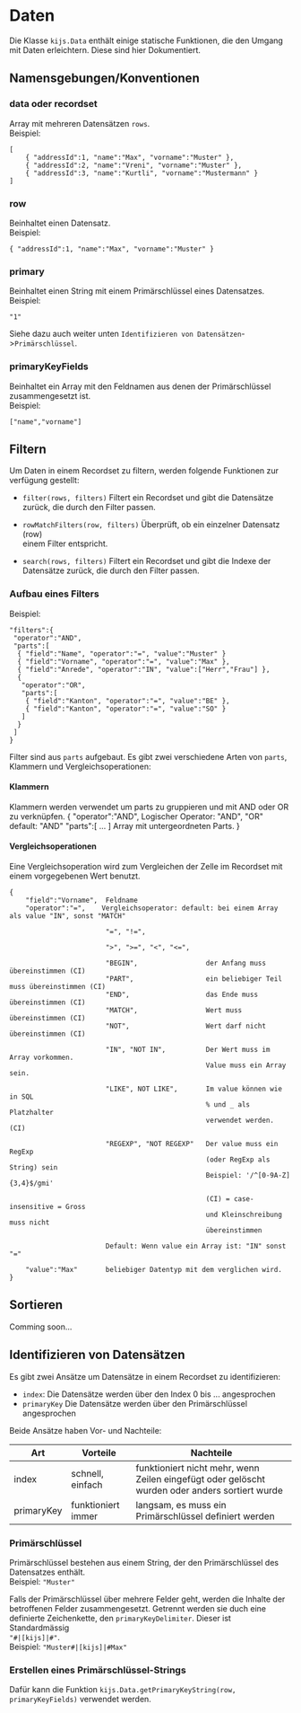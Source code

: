 Daten
=====================

Die Klasse ```kijs.Data``` enthält einige statische Funktionen, die den Umgang mit 
Daten erleichtern. Diese sind hier Dokumentiert.  

Namensgebungen/Konventionen
---------------------------
### data oder recordset
Array mit mehreren Datensätzen ```rows```.  
Beispiel:

    [
        { "addressId":1, "name":"Max", "vorname":"Muster" },
        { "addressId":2, "name":"Vreni", "vorname":"Muster" },
        { "addressId":3, "name":"Kurtli", "vorname":"Mustermann" }
    ]

### row
Beinhaltet einen Datensatz.  
Beispiel:

    { "addressId":1, "name":"Max", "vorname":"Muster" }

### primary
Beinhaltet einen String mit einem Primärschlüssel eines Datensatzes.
Beispiel:

    "1"

Siehe dazu auch weiter unten ```Identifizieren von Datensätzen```->```Primärschlüssel```.  

### primaryKeyFields
Beinhaltet ein Array mit den Feldnamen aus denen der Primärschlüssel zusammengesetzt 
ist.  
Beispiel:  

    ["name","vorname"]


Filtern
-------
Um Daten in einem Recordset zu filtern, werden folgende Funktionen zur verfügung 
gestellt:  
 - ```filter(rows, filters)```         Filtert ein Recordset und gibt die Datensätze  
                                       zurück, die durch den Filter passen.  

 - ```rowMatchFilters(row, filters)``` Überprüft, ob ein einzelner Datensatz (row)  
                                       einem Filter entspricht.  

 - ```search(rows, filters)```         Filtert ein Recordset und gibt die Indexe der  
                                       Datensätze zurück, die durch den Filter passen.  

### Aufbau eines Filters
Beispiel:

    "filters":{
     "operator":"AND",
     "parts":[
      { "field":"Name", "operator":"=", "value":"Muster" }
      { "field":"Vorname", "operator":"=", "value":"Max" },
      { "field":"Anrede", "operator":"IN", "value":["Herr","Frau"] },
      {
       "operator":"OR",
       "parts":[
        { "field":"Kanton", "operator":"=", "value":"BE" },
        { "field":"Kanton", "operator":"=", "value":"SO" }
       ]
      }
     ]
    }

Filter sind aus ```parts``` aufgebaut. Es gibt zwei verschiedene Arten von ```parts```,  
Klammern und Vergleichsoperationen:

#### Klammern
Klammern werden verwendet um parts zu gruppieren und mit AND oder OR zu verknüpfen.
    {
     "operator":"AND",  Logischer Operator: "AND", "OR" default: "AND"
     "parts":[ ... ]    Array mit untergeordneten Parts.
    }

#### Vergleichsoperationen
Eine Vergleichsoperation wird zum Vergleichen der Zelle im Recordset mit
einem vorgegebenen Wert benutzt.

    {
        "field":"Vorname",  Feldname
        "operator":"=",    Vergleichsoperator: default: bei einem Array als value "IN", sonst "MATCH"

                            "=", "!=",

                            ">", ">=", "<", "<=",

                            "BEGIN",                 der Anfang muss übereinstimmen (CI)
                            "PART",                  ein beliebiger Teil muss übereinstimmen (CI)
                            "END",                   das Ende muss übereinstimmen (CI)
                            "MATCH",                 Wert muss übereinstimmen (CI)
                            "NOT",                   Wert darf nicht übereinstimmen (CI)

                            "IN", "NOT IN",          Der Wert muss im Array vorkommen.
                                                     Value muss ein Array sein.

                            "LIKE", NOT LIKE",       Im value können wie in SQL
                                                     % und _ als Platzhalter
                                                     verwendet werden. (CI)

                            "REGEXP", "NOT REGEXP"   Der value muss ein RegExp
                                                     (oder RegExp als String) sein
                                                     Beispiel: '/^[0-9A-Z]{3,4}$/gmi'

                                                     (CI) = case-insensitive = Gross 
                                                     und Kleinschreibung muss nicht 
                                                     übereinstimmen

                            Default: Wenn value ein Array ist: "IN" sonst "="

        "value":"Max"       beliebiger Datentyp mit dem verglichen wird.
    }


Sortieren
---------
Comming soon...


Identifizieren von Datensätzen
------------------------------
Es gibt zwei Ansätze um Datensätze in einem Recordset zu identifizieren:
 - ```index```: Die Datensätze werden über den Index 0 bis ... angesprochen
 - ```primaryKey``` Die Datensätze werden über den Primärschlüssel angesprochen

Beide Ansätze haben Vor- und Nachteile:

| Art        | Vorteile           | Nachteile |
|------------|--------------------|-----------|
| index      | schnell, einfach   | funktioniert nicht mehr, wenn Zeilen eingefügt oder gelöscht wurden oder anders sortiert wurde |
| primaryKey | funktioniert immer | langsam, es muss ein Primärschlüssel definiert werden |

### Primärschlüssel
Primärschlüssel bestehen aus einem String, der den Primärschlüssel des Datensatzes 
enthält.  
Beispiel: ```"Muster"```  

Falls der Primärschlüssel über mehrere Felder geht, werden die Inhalte der 
betroffenen Felder zusammengesetzt. Getrennt werden sie duch eine definierte 
Zeichenkette, den ```primaryKeyDelimiter```. Dieser ist Standardmässig  
```"#|[kijs]|#"```.  
Beispiel: ```"Muster#|[kijs]|#Max"```  

### Erstellen eines Primärschlüssel-Strings
Dafür kann die Funktion ```kijs.Data.getPrimaryKeyString(row, primaryKeyFields)``` 
verwendet werden.  



